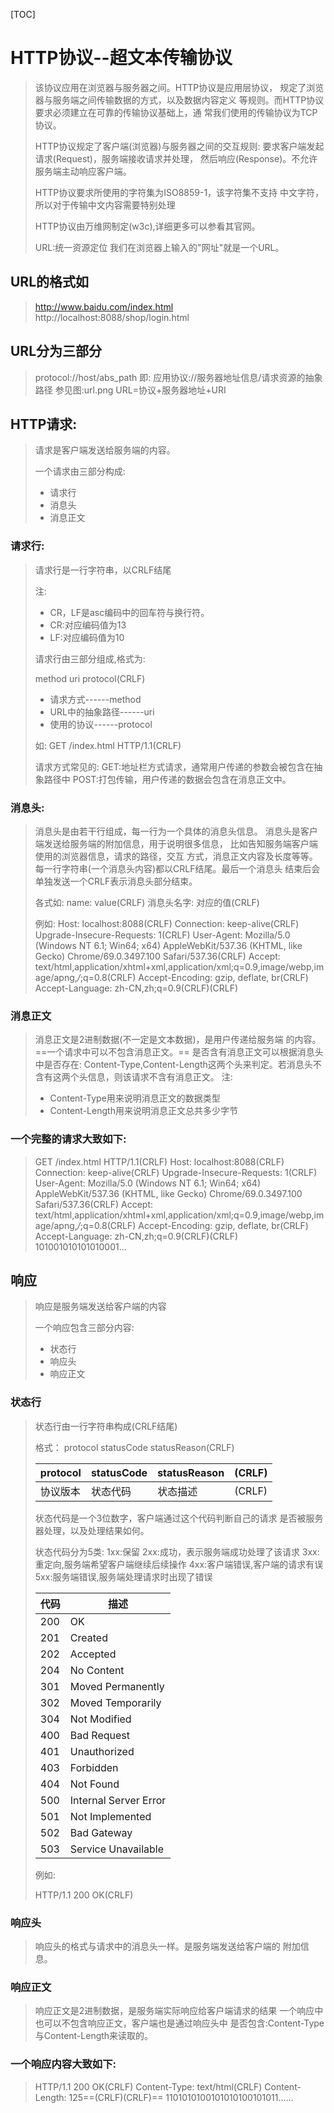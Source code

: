 [TOC]

# HTTP协议--超文本传输协议

> 该协议应用在浏览器与服务器之间。HTTP协议是应用层协议，
> 规定了浏览器与服务端之间传输数据的方式，以及数据内容定义
> 等规则。而HTTP协议要求必须建立在可靠的传输协议基础上，通
> 常我们使用的传输协议为TCP协议。
>
> HTTP协议规定了客户端(浏览器)与服务器之间的交互规则:
> 要求客户端发起请求(Request)，服务端接收请求并处理，
> 然后响应(Response)。不允许服务端主动响应客户端。
>
> 
>
>
> HTTP协议要求所使用的字符集为ISO8859-1，该字符集不支持
> 中文字符，所以对于传输中文内容需要特别处理
>
>
> HTTP协议由万维网制定(w3c),详细更多可以参看其官网。
>
> URL:统一资源定位
> 我们在浏览器上输入的"网址"就是一个URL。

## URL的格式如

> http://www.baidu.com/index.html
> http://localhost:8088/shop/login.html

## URL分为三部分

> protocol://host/abs_path
> 即:
> 应用协议://服务器地址信息/请求资源的抽象路径
> 参见图:url.png
> URL=协议+服务器地址+URI



## HTTP请求:

> 请求是客户端发送给服务端的内容。
>
> 一个请求由三部分构成:
>
> - 请求行
> - 消息头
> - 消息正文

### 请求行:

> 请求行是一行字符串，以CRLF结尾
>
> 注:
>
> - CR，LF是asc编码中的回车符与换行符。
> - CR:对应编码值为13
> - LF:对应编码值为10
>
> 请求行由三部分组成,格式为:
>
> method uri protocol(CRLF)
>
> - 请求方式------method
> - URL中的抽象路径------uri 
> - 使用的协议------protocol
>
> 如:
> GET /index.html HTTP/1.1(CRLF)
>
> 请求方式常见的:
> GET:地址栏方式请求，通常用户传递的参数会被包含在抽象路径中
> POST:打包传输，用户传递的数据会包含在消息正文中。
>



### 消息头:

> 消息头是由若干行组成，每一行为一个具体的消息头信息。
> 消息头是客户端发送给服务端的附加信息，用于说明很多信息，
> 比如告知服务端客户端使用的浏览器信息，请求的路径，交互
> 方式，消息正文内容及长度等等。
> 每一行字符串(一个消息头内容)都以CRLF结尾。最后一个消息头
> 结束后会单独发送一个CRLF表示消息头部分结束。
>
> 各式如:
> name: value(CRLF)
> 消息头名字: 对应的值(CRLF)
>
> 例如:
> Host: localhost:8088(CRLF)
> Connection: keep-alive(CRLF)
> Upgrade-Insecure-Requests: 1(CRLF)
> User-Agent: Mozilla/5.0 (Windows NT 6.1; Win64; x64) AppleWebKit/537.36 (KHTML, like Gecko) Chrome/69.0.3497.100 Safari/537.36(CRLF)
> Accept: text/html,application/xhtml+xml,application/xml;q=0.9,image/webp,image/apng,*/*;q=0.8(CRLF)
> Accept-Encoding: gzip, deflate, br(CRLF)
> Accept-Language: zh-CN,zh;q=0.9(CRLF)(CRLF)

### 消息正文

> 消息正文是2进制数据(不一定是文本数据)，是用户传递给服务端
> 的内容。
> ==一个请求中可以不包含消息正文。==
> 是否含有消息正文可以根据消息头中是否存在:
> Content-Type,Content-Length这两个头来判定。若消息头不
> 含有这两个头信息，则该请求不含有消息正文。
> 注:
>
> - Content-Type用来说明消息正文的数据类型
> - Content-Length用来说明消息正文总共多少字节



### 一个完整的请求大致如下:

> GET /index.html HTTP/1.1(CRLF)
> Host: localhost:8088(CRLF)
> Connection: keep-alive(CRLF)
> Upgrade-Insecure-Requests: 1(CRLF)
> User-Agent: Mozilla/5.0 (Windows NT 6.1; Win64; x64) AppleWebKit/537.36 (KHTML, like Gecko) Chrome/69.0.3497.100 Safari/537.36(CRLF)
> Accept: text/html,application/xhtml+xml,application/xml;q=0.9,image/webp,image/apng,*/*;q=0.8(CRLF)
> Accept-Encoding: gzip, deflate, br(CRLF)
> Accept-Language: zh-CN,zh;q=0.9(CRLF)(CRLF)
> 101001010101010001...



## 响应

> 响应是服务端发送给客户端的内容
>
> 一个响应包含三部分内容:
>
> - 状态行
> - 响应头
> - 响应正文



### 状态行

> 状态行由一行字符串构成(CRLF结尾)
>
> 格式：
> protocol statusCode statusReason(CRLF)
>
> | protocol | statusCode | statusReason | (CRLF) |
> | -------- | ---------- | ------------ | ------ |
> | 协议版本 | 状态代码   | 状态描述     | (CRLF) |
>
> 状态代码是一个3位数字，客户端通过这个代码判断自己的请求
> 是否被服务器处理，以及处理结果如何。
>
> 状态代码分为5类:
> 1xx:保留
> 2xx:成功，表示服务端成功处理了该请求
> 3xx:重定向,服务端希望客户端继续后续操作
> 4xx:客户端错误,客户端的请求有误
> 5xx:服务端错误,服务端处理请求时出现了错误
>
> | 代码 | 描述                  |
> | ---- | --------------------- |
> | 200  | OK                    |
> | 201  | Created               |
> | 202  | Accepted              |
> | 204  | No Content            |
> | 301  | Moved Permanently     |
> | 302  | Moved Temporarily     |
> | 304  | Not Modified          |
> | 400  | Bad Request           |
> | 401  | Unauthorized          |
> | 403  | Forbidden             |
> | 404  | Not Found             |
> | 500  | Internal Server Error |
> | 501  | Not Implemented       |
> | 502  | Bad Gateway           |
> | 503  | Service Unavailable   |
>
> 
>
> 例如:
>
> HTTP/1.1 200 OK(CRLF)



### 响应头

> 响应头的格式与请求中的消息头一样。是服务端发送给客户端的
> 附加信息。



### 响应正文

> 响应正文是2进制数据，是服务端实际响应给客户端请求的结果
> 一个响应中也可以不包含响应正文，客户端也是通过响应头中
> 是否包含:Content-Type与Content-Length来读取的。



### 一个响应内容大致如下:

> HTTP/1.1 200 OK(CRLF)
> Content-Type: text/html(CRLF)
> Content-Length: 125==(CRLF)(CRLF)==
> 1101010100101010100101011......